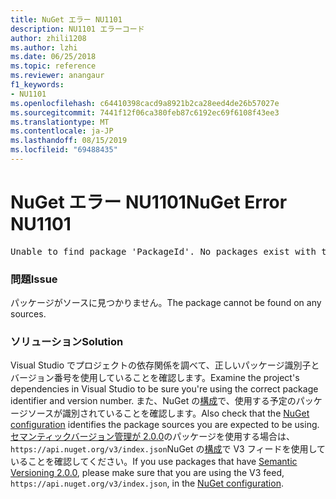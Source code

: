 ```yaml
---
title: NuGet エラー NU1101
description: NU1101 エラーコード
author: zhili1208
ms.author: lzhi
ms.date: 06/25/2018
ms.topic: reference
ms.reviewer: anangaur
f1_keywords:
- NU1101
ms.openlocfilehash: c64410398cacd9a8921b2ca28eed4de26b57027e
ms.sourcegitcommit: 7441f12f06ca380feb87c6192ec69f6108f43ee3
ms.translationtype: MT
ms.contentlocale: ja-JP
ms.lasthandoff: 08/15/2019
ms.locfileid: "69488435"
---
```

# <a name="nuget-error-nu1101"></a><span data-ttu-id="37eb0-103">NuGet エラー NU1101</span><span class="sxs-lookup"><span data-stu-id="37eb0-103">NuGet Error NU1101</span></span>

<pre>Unable to find package 'PackageId'. No packages exist with this id in source(s): 'sourceA', 'sourceB', 'sourceC'</pre>

### <a name="issue"></a><span data-ttu-id="37eb0-104">問題</span><span class="sxs-lookup"><span data-stu-id="37eb0-104">Issue</span></span>
<span data-ttu-id="37eb0-105">パッケージがソースに見つかりません。</span><span class="sxs-lookup"><span data-stu-id="37eb0-105">The package cannot be found on any sources.</span></span>

### <a name="solution"></a><span data-ttu-id="37eb0-106">ソリューション</span><span class="sxs-lookup"><span data-stu-id="37eb0-106">Solution</span></span>
<span data-ttu-id="37eb0-107">Visual Studio でプロジェクトの依存関係を調べて、正しいパッケージ識別子とバージョン番号を使用していることを確認します。</span><span class="sxs-lookup"><span data-stu-id="37eb0-107">Examine the project's dependencies in Visual Studio to be sure you're using the correct package identifier and version number.</span></span> <span data-ttu-id="37eb0-108">また、NuGet の[構成](../../consume-packages/Configuring-NuGet-Behavior.md)で、使用する予定のパッケージソースが識別されていることを確認します。</span><span class="sxs-lookup"><span data-stu-id="37eb0-108">Also check that the [NuGet configuration](../../consume-packages/Configuring-NuGet-Behavior.md) identifies the package sources you are expected to be using.</span></span> <span data-ttu-id="37eb0-109">[セマンティックバージョン管理が 2.0.0](../../concepts/package-versioning.md#semantic-versioning-200)のパッケージを使用する場合は、 `https://api.nuget.org/v3/index.json`NuGet の[構成](../../consume-packages/Configuring-NuGet-Behavior.md)で V3 フィードを使用していることを確認してください。</span><span class="sxs-lookup"><span data-stu-id="37eb0-109">If you use packages that have [Semantic Versioning 2.0.0](../../concepts/package-versioning.md#semantic-versioning-200), please make sure that you are using the V3 feed, `https://api.nuget.org/v3/index.json`, in the [NuGet configuration](../../consume-packages/Configuring-NuGet-Behavior.md).</span></span>
